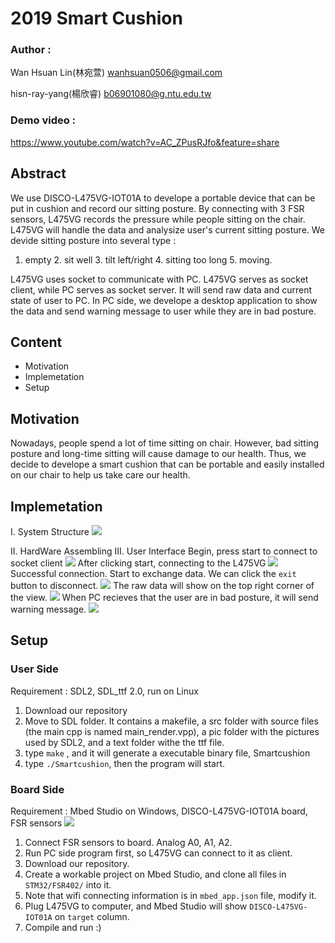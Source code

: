 # 2019 Smart Cushion
### Author : 
Wan Hsuan Lin(林宛萱) wanhsuan0506@gmail.com

hisn-ray-yang(楊欣睿) b06901080@g.ntu.edu.tw
### Demo video : 
https://www.youtube.com/watch?v=AC_ZPusRJfo&feature=share
## 
## Abstract
We use DISCO-L475VG-IOT01A to develope a portable device that can be put in cushion and record our sitting posture. By connecting with 3 FSR sensors, L475VG records the pressure while people sitting on the chair. L475VG will handle the data and analysize user's current sitting posture. 
We devide sitting posture into several type :
1. empty 2. sit well 3. tilt left/right 4. sitting too long 5. moving.
 
L475VG uses socket to communicate with PC. L475VG serves as socket client, while PC serves as socket server. It will send raw data and current state of user to PC. In PC side, we develope a desktop application to show the data and send warning message to user while they are in bad posture.


## Content
* Motivation
* Implemetation
* Setup

## Motivation
Nowadays, people spend a lot of time sitting on chair. However, bad sitting posture and long-time sitting will cause damage to our health. Thus, we decide to develope a smart cushion that can be portable and easily installed on our chair to help us take care our health.  


## Implemetation
I. System Structure
![](https://i.imgur.com/J2QPdSt.png)

II. HardWare Assembling
III. User Interface
Begin, press start to connect to socket client
![](https://i.imgur.com/DZcJnsd.png)
After clicking start, connecting to the L475VG
![](https://i.imgur.com/M0M4mAX.png)
Successful connection. Start to exchange data. We can click the `exit` button to disconnect.
![](https://i.imgur.com/IpDMvQe.png)
The raw data will show on the top right corner of the view.
![](https://i.imgur.com/O3AkyfR.png)
When PC recieves that the user are in bad posture, it will send warning message.
![](https://i.imgur.com/9Wtxl41.png)


## Setup
### User Side
Requirement : SDL2, SDL_ttf 2.0, run on Linux
1. Download our repository
2. Move to SDL folder. It contains a makefile, a src folder with source files (the main cpp is named main_render.vpp), a pic folder with the pictures used by SDL2, and a text folder withe the ttf file.
3. type `make`  , and it will generate a executable binary file, Smartcushion
5. type `./Smartcushion`, then the program will start.

### Board Side
Requirement : Mbed Studio on Windows, DISCO-L475VG-IOT01A board, FSR sensors
![](https://i.imgur.com/vCISh2l.png)
1. Connect FSR sensors to board. Analog A0, A1, A2.
2. Run PC side program first, so L475VG can connect to it as client.
3. Download our repository.
4. Create a workable project on Mbed Studio, and clone all files in `STM32/FSR402/` into it.
5. Note that wifi connecting information is in `mbed_app.json` file, modify it.
6. Plug L475VG to computer, and Mbed Studio will show `DISCO-L475VG-IOT01A` on `target` column.
7. Compile and run :)
